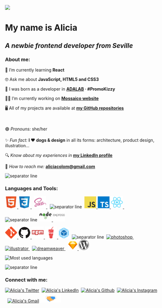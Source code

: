 <img src="https://static.wixstatic.com/media/e6f652_41d692d22638492f8827f946e393f2ab~mv2.gif" width="12%"/>

# My name is Alicia

## *A newbie frontend developer from Seville* 


### About me:

🌱 I’m currently learning **React**

🤓 Ask me about **JavaScript, HTML5 and CSS3**

🐥 I was born as a developer in **[ADALAB](https://github.com/Adalab) · #PromoKizzy**

👷‍♀️ I’m currently working on **[Mossaico website](http://mossaico.com/)**

🖥️ All of my projects are available at **[my GitHub repositories](https://github.com/alicia-colom?tab=repositories)**
   
   </br>
   
🟣 *Pronouns:* she/her

✨ *Fun fact:* **I ❤️ dogs & design** in all its forms: architecture, product design, illustration...

🔍 *Know about my experiences in* **[my LinkedIn profile](https://www.linkedin.com/in/aliciacolomortega/)**

📨 *How to reach me:* **aliciacolom@gmail.com**

   <img src="https://via.placeholder.com/2/F5DF4D/000000?text=+" alt="separator line" width="84%" height="2"/>
   
### Languages and Tools:

   <a href="https://www.w3.org/html/" target="_blank"> <img src="https://raw.githubusercontent.com/devicons/devicon/master/icons/html5/html5-original.svg" alt="html5" width="40" height="40"/> </a> 
    <a href="https://www.w3schools.com/css/" target="_blank"> <img src="https://raw.githubusercontent.com/devicons/devicon/master/icons/css3/css3-original.svg" alt="css3" width="40" height="40"/> </a> &nbsp;
    <a href="https://sass-lang.com" target="_blank"> <img src="https://raw.githubusercontent.com/devicons/devicon/master/icons/sass/sass-original.svg" alt="sass" width="40" height="40"/> </a> &nbsp;
  <img src="https://pngimage.net/wp-content/uploads/2018/06/road-line-png-3.png" alt="separator line" height="40"/>&nbsp;
   <a href="https://developer.mozilla.org/en-US/docs/Web/JavaScript" target="_blank"> <img src="https://raw.githubusercontent.com/devicons/devicon/master/icons/javascript/javascript-original.svg" alt="javascript" width="40" height="40"/> </a> 
    <a href="https://www.typescriptlang.org/" target="_blank"> <img src="https://raw.githubusercontent.com/devicons/devicon/master/icons/typescript/typescript-original.svg" alt="typescript" width="40" height="40"/> </a> 
   <a href="https://reactjs.org/" target="_blank"> <img src="https://raw.githubusercontent.com/devicons/devicon/master/icons/react/react-original.svg" alt="react" width="40" height="40"/> </a> &nbsp;
  <img src="https://pngimage.net/wp-content/uploads/2018/06/road-line-png-3.png" alt="separator line" height="40"/>&nbsp;
    <a href="https://nodejs.org" target="_blank"> <img src="https://raw.githubusercontent.com/devicons/devicon/master/icons/nodejs/nodejs-original-wordmark.svg" alt="nodejs" width="40" height="40"/> </a> 
      <a href="https://expressjs.com/es/" target="_blank"> <img src="https://raw.githubusercontent.com/devicons/devicon/master/icons/express/express-original-wordmark.svg" alt="expressjs" width="40" height="40"/> </a> 


<a href="https://git-scm.com/" target="_blank"> <img src="https://github.com/devicons/devicon/blob/master/icons/git/git-original.svg" alt="git" width="40" height="40"/> </a>
  <a href="https://github.com/about" target="_blank"> <img src="https://raw.githubusercontent.com/devicons/devicon/master/icons/github/github-original.svg" alt="github" width="40" height="40"/> </a>
    <a href="https://www.npmjs.com/" target="_blank"> <img src="https://github.com/devicons/devicon/blob/master/icons/npm/npm-original-wordmark.svg" alt="npm" width="40" height="40"/> </a> 
  <a href="https://gulpjs.com" target="_blank"> <img src="https://raw.githubusercontent.com/devicons/devicon/master/icons/gulp/gulp-plain.svg" alt="gulp" width="40" height="40"/> </a> 
    <a href="https://webpack.js.org" target="_blank"> <img src="https://github.com/devicons/devicon/blob/master/icons/webpack/webpack-original.svg" alt="webpack" width="37" height="37"/></a>&nbsp;
  <img src="https://pngimage.net/wp-content/uploads/2018/06/road-line-png-3.png" alt="separator line" height="40"/>&nbsp;
  <a href="https://www.photoshop.com/en" target="_blank"> <img src="https://upload.wikimedia.org/wikipedia/commons/thumb/a/af/Adobe_Photoshop_CC_icon.svg/1200px-Adobe_Photoshop_CC_icon.svg.png" alt="photoshop" width="32"/> </a> &nbsp;
  <a href="https://www.adobe.com/in/products/illustrator.html" target="_blank"> <img src="https://upload.wikimedia.org/wikipedia/commons/thumb/f/fb/Adobe_Illustrator_CC_icon.svg/1051px-Adobe_Illustrator_CC_icon.svg.png" alt="illustrator" width="32"/> </a> &nbsp;
    <a href="https://www.adobe.com/es/products/dreamweaver.html" target="_blank"> <img src="https://upload.wikimedia.org/wikipedia/commons/thumb/7/75/Adobe_Dreamweaver_CC_icon.svg/1200px-Adobe_Dreamweaver_CC_icon.svg.png" alt="dreamweaver" width="32"/> </a> &nbsp;
  <a href="https://www.sketch.com/" target="_blank"> <img src="https://github.com/devicons/devicon/blob/master/icons/sketch/sketch-original.svg" alt="sketch" width="32"/> </a>
  <a href="https://wordpress.com/es/" target="_blank"> <img src="https://github.com/devicons/devicon/blob/master/icons/wordpress/wordpress-plain.svg" alt="wordpress" width="35" height="35"/> </a>

![Most used languages](https://github-readme-stats.vercel.app/api/top-langs?username=alicia-colom&show_icons=true&locale=en&layout=compact)


  <img src="https://via.placeholder.com/2/F5DF4D/000000?text=+" alt="separator line" width="84%" height="2"/>
   
### Connect with me: 

  <a href="https://twitter.com/aliciacolom" target="_blank"><img alt="Alicia's Twitter" src="https://img.shields.io/badge/twitter-%231DA1F2.svg?&style=for-the-badge&logo=twitter&logoColor=white" /></a>&nbsp;
  <a href="https://linkedin.com/in/aliciacolomortega" target="_blank"><img alt="Alicia's LinkedIn" src="https://img.shields.io/badge/linkedin-%230077B5.svg?&style=for-the-badge&logo=linkedin&logoColor=white" /></a>&nbsp;
    <a href="https://github.com/alicia-colom/" target="_blank"><img alt="Alicia's Github" src="https://img.shields.io/badge/GitHub-%2312100E.svg?&style=for-the-badge&logo=Github&logoColor=white" /></a>&nbsp;
  <a href="https://instagram.com/aliciacolom" target="_blank"><img alt="Alicia's Instagram" src="https://img.shields.io/badge/instagram-%23833AB4.svg?&style=for-the-badge&logo=instagram&logoColor=white" /></a>&nbsp;
  <a href="mailto:aliciacolom@gmail.com" target="_blank"><img alt="Alicia's Gmail" src="https://img.shields.io/badge/gmail-%23db4a39.svg?&style=for-the-badge&logo=gmail&logoColor=white" /></a>
  <a href="https://i.giphy.com/media/QBGfW8HqzXzYDojCqo/source.mp4" target="_blank"><img src="https://github.com/SatYu26/SatYu26/blob/master/Assets/Handshake.gif" height="32px" /></a>


<!--
 <img alt="A from Alicia" src="https://emojis.slackmojis.com/emojis/images/1481250592/1443/a.jpg?1481250592" width="32"/><img alt="L from Alicia" src="https://emojis.slackmojis.com/emojis/images/1481250733/1454/l.jpg?1481250733" width="32"/><img alt="I from Alicia" src="https://emojis.slackmojis.com/emojis/images/1481250618/1451/i.jpg?1481250618" width="32"/><img alt="C from Alicia" src="https://emojis.slackmojis.com/emojis/images/1481250615/1445/c.jpg?1481250615" width="32"/><img alt="I from Alicia" src="https://emojis.slackmojis.com/emojis/images/1481250618/1451/i.jpg?1481250618" width="32"/><img alt="A from Alicia" src="https://emojis.slackmojis.com/emojis/images/1481250592/1443/a.jpg?1481250592" width="32"/

<img src="https://emojis.slackmojis.com/emojis/images/1471045884/964/woman.gif?1471045884" width="40"/>
![My github stats](https://github-readme-stats.vercel.app/api?username=alicia-colom&show_icons=true&layout=compact&theme=yeblu)
![My contributions](https://github-readme-streak-stats.herokuapp.com/?user=alicia-colom&show_icons=true&layout=compact&theme=yeblu)
-->
